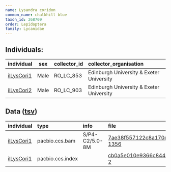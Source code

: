 ```yaml
---
name: Lysandra coridon
common_name: chalkhill blue
taxon_id: 268709
order: Lepidoptera
family: Lycanidae
---
```


## Individuals:

| individual | sex | collector_id | collector_organisation |
| :--------- | :-: | :----------- | :--------------------- |
| [ilLysCori1](ilLysCori1.md) | Male | RO_LC_853 | Edinburgh University & Exeter University |
| [ilLysCori2](ilLysCori2.md) | Male | RO_LC_903 | Edinburgh University & Exeter University |

## Data ([tsv](Lysandra_coridon_data.tsv))

| individual | type | info | file |
| :--------- | :--- | :--- | :--- |
| [ilLysCori1](ilLysCori1.md) | pacbio.ccs.bam | S/P4-C2/5.0-8M | [7ae38f557122c8a170e1ca63d3130529-1356](https://darwin.cog.sanger.ac.uk/insects/Lysandra_coridon/ilLysCori1/genomic_data/pacbio/m64097_200126_161511.ccs.bam) |
| [ilLysCori1](ilLysCori1.md) | pacbio.ccs.index |  | [cb0a5e010e9366c844257de82af468c0-2](https://darwin.cog.sanger.ac.uk/insects/Lysandra_coridon/ilLysCori1/genomic_data/pacbio/m64097_200126_161511.ccs.bam.pbi) |
